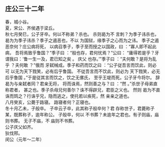 ## 庄公三十二年
春，城小谷。  
夏，宋公、齐侯遇于梁丘。  
秋七月癸巳，公子牙卒。何以不称弟？杀也。 杀则曷为不
言刺？为季子讳杀也，曷为为季子讳杀？季子之遏恶也，不以
为国狱，缘季子之心而为之讳。 季子之遏恶奈何？庄公病将死，
以病召季子，季子至而授之以国政，曰 ：“寡人即不起此病，
吾将焉致乎鲁国？”季子曰 ：“般也存，君何忧焉？”公曰：
“庸得若是乎？牙谓我曰：‘鲁一生一及，君已知之矣 。 庆父
也存。’”季子曰 ：“夫何敢？是将为乱乎 ？夫何敢 ？”俄而
牙弑械成。季子和药而饮之曰 ：“公子従吾言而饮此，则必可
以无为天下戮笑，必有后乎鲁国。 不従吾言而不饮此，则必为
天下戮笑，必无后乎鲁国 。”于是従其言而饮之，饮之无傫氏，
至乎王堤而死。公子牙今将尔。 辞曷为与亲弑者同？君亲无将，
将而诛焉，然则善之与？曰 ：“然 。”杀世子母弟直称君者，
甚之也。季子杀母兄何善尔？诛不得辟兄，君臣之义也。 然则
曷为不直诛而鸩之？行诛乎兄，隐而逃之，使托若以疾死，然
亲亲之道也。  
八月癸亥，公薨于路寝。 路寝者何？正寝也。  
冬十月乙未，子般卒。 子卒云子卒，此其称子般卒何？君
存称世子，君薨称子某，既葬称子，逾年称公。 子般卒，何以
不书葬？未逾年之君也。有子则庙，庙则书葬。 无子不庙，不
庙则不书葬。  
公子庆父如齐。  
狄伐邢。  
闵公（元年～二年）

